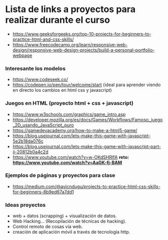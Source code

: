 # Lista de links a proyectos para realizar durante el curso

* https://www.geeksforgeeks.org/top-10-projects-for-beginners-to-practice-html-and-css-skills/
* https://www.freecodecamp.org/learn/responsive-web-design/responsive-web-design-projects/build-a-personal-portfolio-webpage

### Interesante los modelos 

* https://www.codeseek.co/
* https://codepen.io/pen/tour/welcome/start (ideal para aprender viendo en directo los cambios en html css y javascript)

### Juegos en HTML (proyecto html + css + javascript)

* https://www.w3schools.com/graphics/game_intro.asp
* https://developer.mozilla.org/es/docs/Games/Workflows/Famoso_juego_2D_usando_JavaScript_puro
* https://gamedevacademy.org/how-to-make-a-html5-game/
* https://blog.usejournal.com/lets-make-this-game-with-javascript-5e2b18da076c
* https://blog.usejournal.com/lets-make-this-game-with-javascript-part-ii-20812b0a4c2d
* https://www.youtube.com/watch?v=w-OKdSHRlfA
**reto: https://www.youtube.com/watch?v=AaGK-fj-BAM** 

### Ejemplos de páginas y proyectos para clase

* https://medium.com/@avicndugu/projects-to-practice-html-css-skills-for-beginners-8b9ed67a7dd1

### Ideas proyectos

* web + datos (scrapping) + visualización de datos.
* Web Hacking... (Recopilación de técnicas de hacking).
* Control remoto de cosas vía web.
* creación de aplicación móvil a través de tecnología http.



